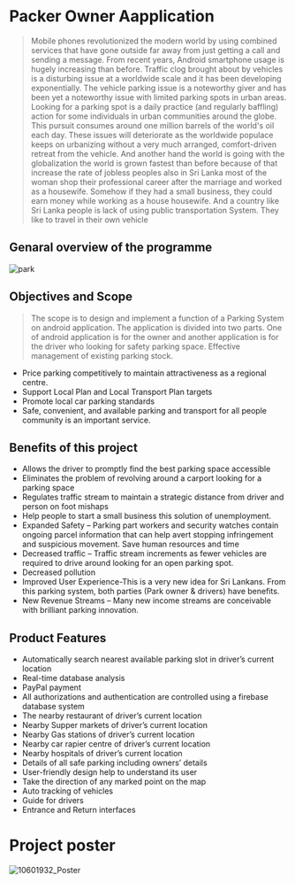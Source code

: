 #  Packer Owner Aapplication

>Mobile phones revolutionized the modern world by using combined services that have
gone outside far away from just getting a call and sending a message. From recent years,
Android smartphone usage is hugely increasing than before.
Traffic clog brought about by vehicles is a disturbing issue at a worldwide scale and it has
been developing exponentially. The vehicle parking issue is a noteworthy giver and has been
yet a noteworthy issue with limited parking spots in urban areas. Looking for a parking spot
is a daily practice (and regularly baffling) action for some individuals in urban communities
around the globe. This pursuit consumes around one million barrels of the world's oil each
day. These issues will deteriorate as the worldwide populace keeps on urbanizing without a
very much arranged, comfort-driven retreat from the vehicle.
And another hand the world is going with the globalization the world is grown fastest than
before because of that increase the rate of jobless peoples also in Sri Lanka most of the
woman shop their professional career after the marriage and worked as a housewife.
Somehow if they had a small business, they could earn money while working as a house
housewife. And a country like Sri Lanka people is lack of using public transportation System.
They like to travel in their own vehicle 

##  Genaral overview of the programme

![park](https://user-images.githubusercontent.com/35406756/67417355-2a271b80-f5e6-11e9-9cc9-f59bf7ec17f9.png)

##  Objectives and Scope
>The scope is to design and implement a function of a Parking System on android application.
The application is divided into two parts. One of android application is for the owner and another
application is for the driver who looking for safety parking space. Effective management of existing
parking stock.

- Price parking competitively to maintain attractiveness as a regional centre.
- Support Local Plan and Local Transport Plan targets
- Promote local car parking standards
- Safe, convenient, and available parking and transport for all people community is an
  important service.
  
##  Benefits of this project
- Allows the driver to promptly find the best parking space accessible
- Eliminates the problem of revolving around a carport looking for a parking space
- Regulates traffic stream to maintain a strategic distance from driver and person on foot
  mishaps
- Help people to start a small business this solution of unemployment.
- Expanded Safety – Parking part workers and security watches contain ongoing parcel
  information that can help avert stopping infringement and suspicious movement. Save
  human resources and time
- Decreased traffic – Traffic stream increments as fewer vehicles are required to drive around
  looking for an open parking spot.
- Decreased pollution
- Improved User Experience-This is a very new idea for Sri Lankans. From this parking system,
  both parties (Park owner & drivers) have benefits.
- New Revenue Streams – Many new income streams are conceivable with brilliant parking
  innovation.
  
## Product Features
- Automatically search nearest available parking slot in driver’s current location
- Real-time database analysis
- PayPal payment
- All authorizations and authentication are controlled using a firebase database system
- The nearby restaurant of driver’s current location
- Nearby Supper markets of driver’s current location
- Nearby Gas stations of driver’s current location
- Nearby car rapier centre of driver’s current location
- Nearby hospitals of driver’s current location
- Details of all safe parking including owners’ details
- User-friendly design help to understand its user
- Take the direction of any marked point on the map
- Auto tracking of vehicles
- Guide for drivers
- Entrance and Return interfaces

#  Project poster
![10601932_Poster](https://user-images.githubusercontent.com/35406756/67417289-0663d580-f5e6-11e9-8b3b-556f74f9e0af.jpg)
